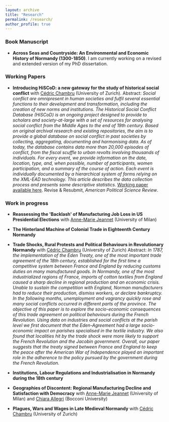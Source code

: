 ```yaml
---
layout: archive
title: "Research"
permalink: /research/
author_profile: true
---
```

### Book Manuscript
- **Across Seas and Countryside: An Environmental and Economic History of Normandy (1300-1850)**. I am currently working on a revised and extended version of my PhD dissertation.

### Working Papers

- **Introducing HiSCoD: a new gateway for the study of historical social conflict** with [Cédric Chambru](https://cedricchambru.github.io/) (University of Zurich). 
Abstract: _Social conflict are omnipresent in human societies and fulfil several essential functions to their development and transformation, including the creation of new norms and institutions. The Historical Social Conflict Database (HiSCoD) is an ongoing project designed to provide to scholars and society-at-large with a set of resources for analysing social conflict from the Middle Ages to the end of 19th century. Based on original archival research and existing repositories, the aim is to provide a global database on social conflict in past societies by collecting, aggregating, documenting and harmonising data. As of today, the database contains data more than 20,000 episodes of conflict, from the fiscal scuffle to urban revolts involving thousands of individuals. For every event, we provide information on the date, location, type, and, when possible, number of participants, women participation, and a summary of the course of action. Each event is individually documented by a hierarchical system of forms relying on the XML-EAD technology. This article describes the data collection process and presents some descriptive statistics._ [Working paper available here](https://doi.org/10.5167/uzh-217109). Revise & Resubmit, _American Political Science Review_.

### Work in progress
- **Reassessing the 'Backlash' of Manufacturing Job Loss in US Presidential Elections** with [Anne-Marie Jeannet](https://sites.google.com/site/amjeannet/home) (University of Milan)
- **The Hinterland Machine of Colonial Trade in Eighteenth Century Normandy** 

- **Trade Shocks, Rural Protests and Political Behaviours in Revolutionary Normandy** with [Cédric Chambru](https://cedricchambru.github.io/) (University of Zurich)
Abstract: _In 1787, the implementation of the Eden Treaty, one of the most important trade agreement of the 18th century, established for the first time a competitive system between France and England by reducing customs duties on many manufactured goods. In Normandy, one of the most industrialized regions of France, imports of cotton textiles from England caused a sharp decline in regional production and an economic crisis. Unable to sustain the competition with England, Norman manufacturers had to reduce their production, dismiss workers, or declare bankruptcy. In the following months, unemployment and vagrancy quickly rose and many social conflicts occurred in different parts of the province. 
The objective of this paper is to explore the socio-economic consequences of this trade agreement on political behaviours during the French Revolution. Using data on industries and social conflicts at the parish level we first document that the Eden-Agreement had a large socio-economic impact on parishes specialised in the textile industry. We also found that localities hit by the trade shock were more likely to support the French Revolution and the Jacobin government. Overall, our paper suggests that the treaty signed between France and England to keep the peace after the American War of Independence played an important role in the adherence to the policy pursued by the government during the French Revolution._ 


- **Institutions, Labour Regulations and Industrialisation in Normandy during the 18th century**

- **Geographies of Discontent: Regional Manufacturing Decline and Satisfaction with Democracy** with [Anne-Marie Jeannet](https://sites.google.com/site/amjeannet/home) (University of Milan) and [Chiara Allegri](https://sites.google.com/view/allegrichiara/home) (Bocconi University)

- **Plagues, Wars and Wages in Late Medieval Normandy** with [Cédric Chambru](https://cedricchambru.github.io/) (University of Zurich)









